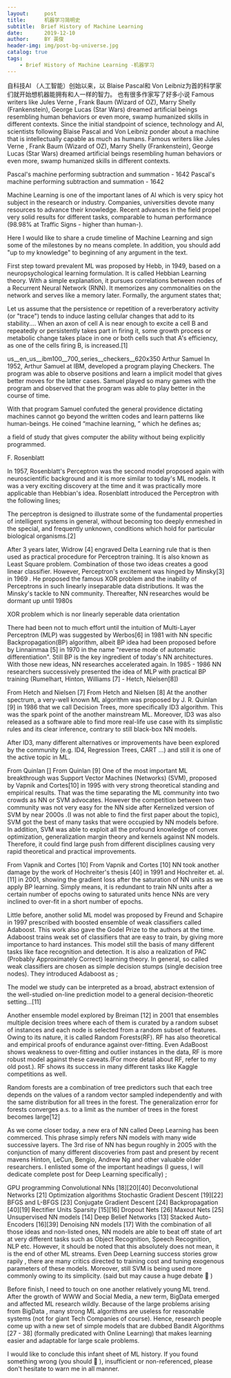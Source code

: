 ```yaml
---
layout:     post
title:      机器学习简明史
subtitle:  Brief History of Machine Learning
date:       2019-12-10
author:     BY 英俊
header-img: img/post-bg-universe.jpg
catalog: true
tags:
    - Brief History of Machine Learning -机器学习
---
```


自科技AI （人工智能）创始以来，以 Blaise Pascal和 Von Leibniz为首的科学家们就开始想机器能拥有和人一样的智力。
也有很多作家写了好多小说
 Famous writers like Jules Verne , Frank Baum (Wizard of OZ), Marry Shelly (Frankenstein), George Lucas (Star Wars) dreamed artificial beings resembling human behaviors or even more, swamp humanized skills in different contexts.
Since the initial standpoint of science, technology and AI, scientists following Blaise Pascal and Von Leibniz ponder about a machine that is intellectually capable as much as humans. Famous writers like Jules
Verne , Frank Baum (Wizard of OZ), Marry Shelly (Frankenstein), George Lucas (Star Wars) dreamed artificial beings resembling human behaviors or even more, swamp humanized skills in different contexts.

 

Pascal's machine performing subtraction and summation - 1642
Pascal's machine performing subtraction and summation - 1642
 

Machine Learning is one of the important lanes of AI which is very spicy hot subject in the research or industry. Companies, universities devote many resources to advance their knowledge. Recent advances in the field propel very solid results for different tasks, comparable to human performance (98.98% at Traffic Signs - higher than human-).

Here I would like to share a crude timeline of Machine Learning and sign some of the milestones by no means complete. In addition, you should add "up to my knowledge" to beginning of any argument in the text.

First step toward prevalent ML was proposed by Hebb, in 1949, based on a neuropsychological learning formulation. It is called Hebbian Learning theory. With a simple explanation, it pursues correlations between nodes of a Recurrent Neural Network (RNN). It memorizes any commonalities on the network and serves like a memory later. Formally, the argument states that;

Let us assume that the persistence or repetition of a reverberatory activity (or "trace") tends to induce lasting cellular changes that add to its stability.… When an axon of cell A is near enough to excite a cell B and repeatedly or persistently takes part in firing it, some growth process or metabolic change takes place in one or both cells such that A's efficiency, as one of the cells firing B, is increased.[1]

 


us__en_us__ibm100__700_series__checkers__620x350
Arthur Samuel
In 1952, Arthur Samuel at IBM, developed a program playing Checkers. The program was able to observe positions and learn a implicit model that gives better moves for the latter cases. Samuel played so many games with the program and observed that the program was able to play better in the course of time.

With that program Samuel confuted the general providence dictating machines cannot go beyond the written codes and learn patterns like human-beings. He coined “machine learning, ” which he defines as;

a field of study that gives computer the ability without being explicitly programmed.


F. Rosenblatt
 

In 1957, Rosenblatt's Perceptron was the second model proposed again with neuroscientific background and it is more similar to today's ML models. It was a very exciting discovery at the time and it was practically more applicable than Hebbian's idea. Rosenblatt introduced the Perceptron with the following lines;

The perceptron is designed to illustrate some of the fundamental properties of intelligent systems in general, without becoming too deeply enmeshed in the special, and frequently unknown, conditions which hold for particular biological organisms.[2]

After 3 years later, Widrow [4] engraved Delta Learning rule that is then used as practical procedure for Perceptron training. It is also known as Least Square problem. Combination of those two ideas creates a good linear classifier. However, Perceptron's excitement was hinged by Minsky[3] in 1969 . He proposed the famous XOR problem and the inability of Perceptrons in such linearly inseparable data distributions. It was the Minsky's tackle to NN community. Thereafter, NN researches would be dormant up until 1980s

 


XOR problem which is nor linearly seperable data orientation
 

There had been not to much effort until the intuition of Multi-Layer Perceptron (MLP) was suggested by Werbos[6] in 1981 with NN specific Backpropagation(BP) algorithm, albeit BP idea had been proposed before by Linnainmaa [5] in 1970 in the name "reverse mode of automatic differentiation". Still BP is the key ingredient of today's NN architectures. With those new ideas, NN researches accelerated again. In 1985 - 1986 NN researchers successively presented the idea of MLP with practical BP training (Rumelhart, Hinton, Williams [7] -  Hetch, Nielsen[8])

 

From Hetch and Nielsen [7]
From Hetch and Nielsen [8]
At the another spectrum, a very-well known ML algorithm was proposed by J. R. Quinlan [9] in 1986 that we call Decision Trees, more specifically ID3 algorithm. This was the spark point of the another mainstream ML.  Moreover, ID3 was also released as a software able to find more real-life use case with its simplistic rules and its clear inference, contrary to still black-box NN models.

After ID3, many different alternatives or improvements have been explored by the community (e.g. ID4, Regression Trees, CART ...) and still it is one of the active topic in ML.

 

From Quinlan []
From Quinlan [9]
One of the most important ML breakthrough was Support Vector Machines (Networks) (SVM), proposed by Vapnik and Cortes[10] in 1995 with very strong theoretical standing and empirical results. That was the time separating the ML community into two crowds as NN or SVM advocates. However the competition between two community was not very easy for the NN side  after Kernelized version of SVM by near 2000s .(I was not able to find the first paper about the topic), SVM got the best of many tasks that were occupied by NN models before. In addition, SVM was able to exploit all the profound knowledge of convex optimization, generalization margin theory and kernels against NN models. Therefore, it could find large push from different disciplines causing very rapid theoretical and practical improvements.

 

From Vapnik and Cortes [10]
From Vapnik and Cortes [10]
NN took another damage by the work of Hochreiter's thesis [40] in 1991 and Hochreiter et. al.[11] in 2001, showing the gradient loss after the saturation of NN units as we apply BP learning. Simply means, it is redundant to train NN units after a certain number of epochs owing to saturated units hence NNs are very inclined to over-fit in a short number of epochs.

Little before, another solid ML model was proposed by Freund and Schapire in 1997 prescribed with boosted ensemble of weak classifiers called Adaboost. This work also gave the Godel Prize to the authors at the time. Adaboost trains weak set of classifiers that are easy to train, by giving more importance to hard instances. This model still the basis of many different tasks like face recognition and detection. It is also a realization of PAC  (Probably Approximately Correct) learning theory. In general, so called weak classifiers are chosen as simple decision stumps (single decision tree nodes). They introduced Adaboost as ;

The model we study can be interpreted as a broad, abstract extension of the well-studied on-line prediction model to a general decision-theoretic setting...[11]

Another ensemble model explored by Breiman [12] in 2001 that ensembles multiple decision trees where each of them is curated by a random subset of instances and each node is selected from a random subset of features. Owing to its nature,  it is called Random Forests(RF). RF has also theoretical and empirical proofs of endurance against over-fitting. Even AdaBoost shows weakness to over-fitting and outlier instances in the data, RF is more robust model against these caveats.(For more detail about RF, refer to my old post.). RF shows its success in many different tasks like Kaggle competitions as well.

Random forests are a combination of tree predictors such that each tree depends on the values of a random vector sampled independently and with the same distribution for all trees in the forest. The generalization error for forests converges a.s. to a limit as the number of trees in the forest becomes large[12]

As we come closer today, a new era of NN called Deep Learning has been commerced. This phrase simply refers NN models with many wide successive layers. The 3rd rise of NN has begun roughly in  2005 with the conjunction of many different discoveries from past and present by  recent mavens Hinton, LeCun, Bengio, Andrew Ng and other valuable older researchers. I enlisted some of the important headings (I guess, I will dedicate complete post for Deep Learning specifically) ;

GPU programming
Convolutional NNs [18][20][40]
Deconvolutional Networks [21]
Optimization algorithms
Stochastic Gradient Descent [19][22]
BFGS and L-BFGS [23]
Conjugate Gradient Descent [24]
Backpropagation [40][19]
Rectifier Units
Sparsity [15][16]
Dropout Nets [26]
Maxout Nets  [25]
Unsupervised NN models [14]
Deep Belief Networks [13]
Stacked Auto-Encoders [16][39]
Denoising NN models [17]
With the combination of all those ideas and non-listed ones, NN models are able to beat off state of art at very different tasks such as Object Recognition, Speech Recognition, NLP etc. However, it should be noted that this absolutely does not mean, it is the end of other ML streams. Even Deep Learning success stories grow rapily , there are many critics directed to training cost and tuning exogenous parameters of  these models. Moreover, still SVM is being used more commonly owing to its simplicity. (said but may cause a huge debate 🙂 )

Before finish, I need to touch on one another relatively young ML trend. After the growth of WWW and Social Media, a new term, BigData emerged and affected ML research wildly. Because of the large problems arising from BigData , many strong ML algorithms are useless for reasonable systems (not for giant Tech Companies of course). Hence, research people come up with a new set of simple models that are dubbed Bandit Algorithms [27 - 38] (formally predicated with Online Learning) that makes learning easier and adaptable for large scale problems.

I would like to conclude this infant sheet of ML history. If you found something wrong (you should 🙂 ), insufficient or non-referenced, please don't hesitate to warn me in all manner.
 
[^1]: Pascal语言的名称就是为了纪念这位十七世纪法国著名哲学家和数学家。
[^2]: 虽然高数没学好,但是这是莱布尼茨啊，是神啊。
